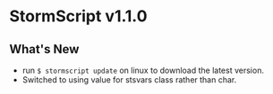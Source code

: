 # StormScript v1.1.0

## What's New
* run `$ stormscript update` on linux to download the latest version.
* Switched to using value for stsvars class rather than char.